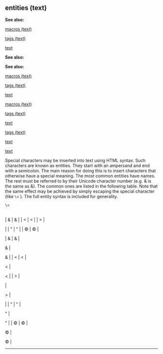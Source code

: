 

 entities (text)
-----------------




**See also:** 


[macros (text)](#/DM/text/macros) 

[tags (text)](#/DM/text/tags) 

[text](#/DM/text) 





**See also:** 

**See also:**

[macros (text)](#/DM/text/macros) 

[tags (text)](#/DM/text/tags) 

[text](#/DM/text) 



[macros (text)](#/DM/text/macros)

[tags (text)](#/DM/text/tags) 

[text](#/DM/text) 


[tags (text)](#/DM/text/tags)

[text](#/DM/text) 

[text](#/DM/text)

 Special characters may be inserted into text using HTML syntax. Such
characters are known as entities. They start with an ampersand and end with a
semicolon. The main reason for doing this is to insert characters that
otherwise have a special meaning. The most common entities have names. The
rest must be referred to by their Unicode character number (e.g. &#38; is
the same as &amp;). The common ones are listed in the following table.
Note that the same effect may be achieved by simply escaping the special
character (like
 `\<` 
 ). The full entity syntax is included for
generality.



`\<`


|  |  |
| --- | --- |
| 
 &amp;
  | 
 &
  |
| 
 &lt;
  | 
 <
  |
| 
 &gt;
  | 
 >
  |
| 
 &quot;
  | 
 "
  |
| 
 &copy;
  | 
 ©
  |


| 
 &amp;
  | 
 &
  |

 
 &amp;
 |
 
 &
 |
| 
 &lt;
  | 
 <
  |

 
 &lt;
 |
 
 <
 |
| 
 &gt;
  | 
 >
  |

 
 &gt;
 |
 
 >
 |
| 
 &quot;
  | 
 "
  |

 
 &quot;
 |
 
 "
 |
| 
 &copy;
  | 
 ©
  |

 
 &copy;
 |
 
 ©
 |


---


